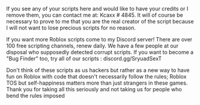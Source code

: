 If you see any of your scripts here and would like to have your credits or I remove them, you can contact me at: Kcaxx # 4845. It will of course be necessary to prove to me that you are the real creator of the script because I will not want to lose precious scripts for no reason.

If you want more Roblox scripts come to my Discord server! There are over 100 free scripting channels, renew daily. We have a few people at our disposal who supposedly detected corrupt scripts. If you want to become a "Bug Finder" too, try all of our scripts : discord.gg/SryuadSexT

Don't think of these scripts as us hackers but rather as a new way to have fun on Roblox with code that doesn't necessarily follow the rules; Roblox TOS but self-happiness matters more than just strangers in these games. Thank you for taking all this seriously and not taking us for people who bend the rules imposed
